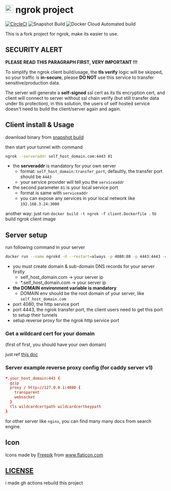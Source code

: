 # <img src="https://res.cloudinary.com/digf90pwi/image/upload/v1583393648/tunnel_ayuioe.png" height="25px"/> ngrok project

[![CircleCI](https://circleci.com/gh/Soontao/ngrok-fork.svg?style=shield)](https://circleci.com/gh/Soontao/ngrok-fork)
![Snapshot Build](https://github.com/Soontao/ngrok-fork/workflows/Snapshot%20Build/badge.svg)
![Docker Cloud Automated build](https://img.shields.io/docker/cloud/automated/theosun/ngrok-fork)

This is a fork project for ngrok, make its easier to use.

## SECURITY ALERT

**PLEASE READ THIS PARAGRAPH FIRST, VERY IMPORTANT !!!**

To simplify the ngrok client build/usage, the **tls verify** logic will be skipped, so your traffic is **in-secure**, please **DO NOT** use this service to transfer sensitive/production data.

The server will generate a **self-signed** ssl cert as its tls encryption cert, and client will connect to server without ssl chain verify (but still transfer data under tls protection), in this solution, the users of self hosted service doesn't need to build the client/server again and again.

## Client install & Usage

download binary from [snapshot build](https://github.com/Soontao/ngrok-fork/actions?query=workflow%3A%22Snapshot+Build%22)

then start your tunnel with command

```bash
ngrok --serveraddr self_host_domain.com:4443 81
```

* the **serveraddr** is mandatory for your own server
  * format: `self_host_domain:transfer_port`, defaultly, the transfer port should be `4443`
  * your service provider will tell you the `serviceaddr`
* the second parameter `81` is your local service port
  * format is same with `serviceaddr`
  * you can expose any services in your local network like `192.168.3.24:3000`

another way: just run `docker build -t ngrok -f client.Dockerfile .` to build ngrok client image

## Server setup

run following command in your server

```bash
docker run --name ngrokd -d --restart=always -p 4080:80 -p 4443:4443 -e DOMAIN=self_host_domain.com theosun/ngrok-fork
```

* you must create domain & sub-domain DNS records for your server firstly
  * self_host_domain.com    -> your server ip
  * *.self_host_domain.com  -> your server ip
* **the DOMAIN environment variable is mandatory**
  * DOMAIN env should be the root domain of your server, like `self_host_domain.com`
* port 4080, the http service port
* port 4443, the ngrok transfer port, the client users need to get this port to setup their tunnels
* setup reverse proxy for the ngrok http service port

### Get a wildcard cert for your domain

(first of first, you should have your own domain)

just ref [this doc](https://github.com/Soontao/ngrok-fork/wiki/Create-Let's-Encrypt-wildcard-cert) 

### Server example reverse proxy config (for caddy server v1)

```conf
*.your_host_domain:443 {
  gzip
  proxy / http://127.0.0.1:4080 {
    transparent
    websocket
  }
  tls wildcardcertpath wildcardcertkeypath
}
```

for other server like `nginx`, you can find many many docs from search engine.



## Icon

<div>Icons made by <a href="https://www.flaticon.com/authors/freepik" title="Freepik">Freepik</a> from <a href="https://www.flaticon.com/" title="Flaticon">www.flaticon.com</a></div>

## [LICENSE](./LICENSE)

i made gh actions rebuild this project
